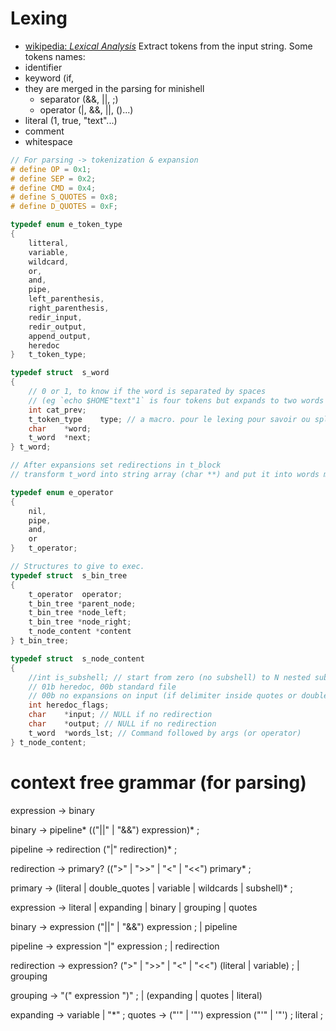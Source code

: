 # Lexing

- [wikipedia: *Lexical Analysis*](https://en.wikipedia.org/wiki/Lexical_analysis)
Extract tokens from the input string.
Some tokens names:
- identifier
- keyword (if, 
- they are merged in the parsing for minishell
    - separator (&&, ||, ;)
    - operator (|, &&, ||, ()...)
- literal (1, true, "text"...)
- comment
- whitespace

``` c
// For parsing -> tokenization & expansion
# define OP = 0x1;
# define SEP = 0x2;
# define CMD = 0x4;
# define S_QUOTES = 0x8;
# define D_QUOTES = 0xF;

typedef enum e_token_type
{
    litteral,
    variable,
    wildcard,
    or,
    and,
    pipe,
    left_parenthesis,
    right_parenthesis,
    redir_input,
    redir_output,
    append_output,
    heredoc
}   t_token_type;

typedef struct  s_word
{
    // 0 or 1, to know if the word is separated by spaces
    // (eg `echo $HOME"text"1` is four tokens but expands to two words `echo /home/juportietext1`)
    int cat_prev;
    t_token_type    type; // a macro. pour le lexing pour savoir ou splitter et éviter de redéfinir le rôle des tokens.
    char    *word;
    t_word  *next;
} t_word;

// After expansions set redirections in t_block
// transform t_word into string array (char **) and put it into words member

typedef enum e_operator
{
    nil,
    pipe,
    and,
    or
}   t_operator;

// Structures to give to exec.
typedef struct  s_bin_tree
{
    t_operator  operator;
    t_bin_tree *parent_node;
    t_bin_tree *node_left;
    t_bin_tree *node_right;
    t_node_content *content
} t_bin_tree;

typedef struct  s_node_content
{
    //int is_subshell; // start from zero (no subshell) to N nested subshells
    // 01b heredoc, 00b standard file
    // 00b no expansions on input (if delimiter inside quotes or double quotes), 10b expands. Delimiter is never expanded.
    int heredoc_flags;
    char    *input; // NULL if no redirection
    char    *output; // NULL if no redirection
    t_word  *words_lst; // Command followed by args (or operator)
} t_node_content;
```

# context free grammar (for parsing)

expression -> binary

binary -> pipeline* (("||" | "&&") expression)* ;

pipeline -> redirection ("|" redirection)* ;

redirection -> primary? ((">" | ">>" | "<" | "<<") primary* ;

primary -> (literal | double_quotes | variable | wildcards | subshell)* ;





expression -> literal
            | expanding
            | binary
            | grouping
            | quotes

binary -> expression ("||" | "&&") expression ;
        | pipeline

pipeline -> expression "|" expression ;
        | redirection

redirection -> expression? (">" | ">>" | "<" | "<<") (literal | variable) ;
        | grouping

grouping -> "(" expression ")" ;
        | (expanding | quotes | literal)

expanding -> variable | "*" ;
quotes -> ("'" | '"') expression ("'" | '"') ;
literal ;
